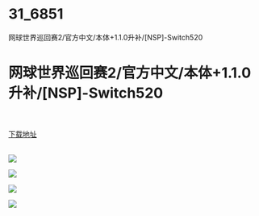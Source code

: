 # 31_6851
网球世界巡回赛2/官方中文/本体+1.1.0升补/[NSP]-Switch520
# 网球世界巡回赛2/官方中文/本体+1.1.0升补/[NSP]-Switch520
 <br/></br>
[下载地址](https://www.switch520.cc/article/6851 "下载地址")
<br/></br>

<p><span><strong><img src="https://www.switch520.cc/muke_img/upload_art_editor_20201022-1_4087a9514ca7b5366d28999e0dfa3279.jpg"></strong></span></p>
<p><span><strong><img src="https://www.switch520.cc/muke_img/upload_art_editor_20201022-1_4b0e8da10f4ad78dc630592626caa209.jpg"></strong></span></p>
<p><span><strong><img src="https://www.switch520.cc/muke_img/upload_art_editor_20201022-1_4931ba334eb5f0c49ca2b418e620e219.jpg"></strong></span></p>
<p><span><strong><img src="https://www.switch520.cc/muke_img/upload_art_editor_20201022-1_b5ef25e50dae41d599055dd6c338a61f.jpg"></strong></span></p>
<p></p>
<p></p>
